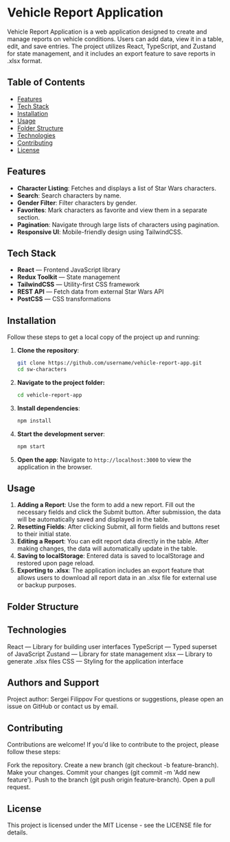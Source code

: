 # Vehicle Report Application

Vehicle Report Application is a web application designed to create and manage reports on vehicle conditions. Users can add data, view it in a table, edit, and save entries. The project utilizes React, TypeScript, and Zustand for state management, and it includes an export feature to save reports in .xlsx format.

## Table of Contents

- [Features](#features)
- [Tech Stack](#tech-stack)
- [Installation](#installation)
- [Usage](#usage)
- [Folder Structure](#folder-structure)
- [Technologies](#Technologies)
- [Contributing](#contributing)
- [License](#license)

## Features

- **Character Listing**: Fetches and displays a list of Star Wars characters.
- **Search**: Search characters by name.
- **Gender Filter**: Filter characters by gender.
- **Favorites**: Mark characters as favorite and view them in a separate section.
- **Pagination**: Navigate through large lists of characters using pagination.
- **Responsive UI**: Mobile-friendly design using TailwindCSS.

## Tech Stack

- **React** — Frontend JavaScript library
- **Redux Toolkit** — State management
- **TailwindCSS** — Utility-first CSS framework
- **REST API** — Fetch data from external Star Wars API
- **PostCSS** — CSS transformations

## Installation

Follow these steps to get a local copy of the project up and running:

1. **Clone the repository**:
    ```bash
    git clone https://github.com/username/vehicle-report-app.git
    cd sw-characters
    ```
2. **Navigate to the project folder:**
    ```bash
    cd vehicle-report-app
    ```

3. **Install dependencies**:
    ```bash
    npm install
    ```

4. **Start the development server**:
    ```bash
    npm start
    ```

5. **Open the app**:
    Navigate to `http://localhost:3000` to view the application in the browser.

## Usage

1. **Adding a Report**: Use the form to add a new report. Fill out the necessary fields and click the Submit button. After submission, the data will be automatically saved and displayed in the table.
2. **Resetting Fields**: After clicking Submit, all form fields and buttons reset to their initial state.
3. **Editing a Report**: You can edit report data directly in the table. After making changes, the data will automatically update in the table.
4. **Saving to localStorage**: Entered data is saved to localStorage and restored upon page reload.
5. **Exporting to .xlsx**: The application includes an export feature that allows users to download all report data in an .xlsx file for external use or backup purposes.

## Folder Structure

## Technologies
React — Library for building user interfaces
TypeScript — Typed superset of JavaScript
Zustand — Library for state management
xlsx — Library to generate .xlsx files
CSS — Styling for the application interface

## Authors and Support
Project author: Sergei Filippov
For questions or suggestions, please open an issue on GitHub or contact us by email.

## Contributing
Contributions are welcome! If you'd like to contribute to the project, please follow these steps:

Fork the repository.
Create a new branch (git checkout -b feature-branch).
Make your changes.
Commit your changes (git commit -m 'Add new feature').
Push to the branch (git push origin feature-branch).
Open a pull request.

## License
This project is licensed under the MIT License - see the LICENSE file for details.

